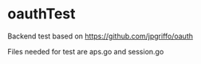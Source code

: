 # oauthTest
Backend test based on https://github.com/jpgriffo/oauth

Files needed for test are aps.go and session.go
